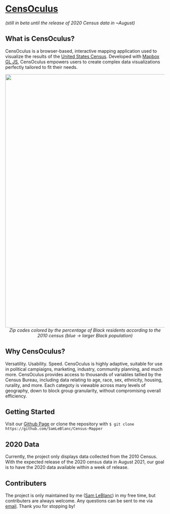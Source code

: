# [CensOculus](https://samleblanc.github.io/Census-Mapper/)
*(still in beta until the release of 2020 Census data in ~August)*

## What is CensOculus?
CensOculus is a browser-based, interactive mapping application used to visualize the results of the [United States Census](https://en.wikipedia.org/wiki/United_States_census). Developed with [Mapbox GL JS](https://www.mapbox.com/mapbox-gljs), CensOculus empowers users to create complex data visualizations perfectly tailored to fit their needs.
<p align="center">
  <img src="https://github.com/SamLeBlanc/Census-Mapper/blob/main/images/readMeImage2.png" width="800">
  <br>
  <span><i>Zip codes colored by the percentage of Black residents according to the 2010 census (blue → larger Black population)</i></span>
</p>


## Why CensOculus?

Versatility. Usability. Speed. CensOculus is highly adaptive, suitable for use in political campiaigns, marketing, industry, community planning, and much more. CensOculus provides access to thousands of variables tallied by the Census Bureau, including data relating to age, race, sex, ethnicity, housing, rurality, and more. Each categoty is viewable across many levels of geography, down to block group granularity, without compromising overall efficiency.

## Getting Started

Visit our [Github Page](https://samleblanc.github.io/Census-Mapper/) or clone the repository with
`$ git clone https://github.com/SamLeBlanc/Census-Mapper`

## 2020 Data

Currently, the project only displays data collected from the 2010 Census. With the expected release of the 2020 census data in August 2021, our goal is to have the 2020 data available within a week of release.

## Contributers

The project is only maintained by me ([Sam LeBlanc](https://github.com/SamLeBlanc)) in my free time, but contributers are always welcome. Any questions can be sent to me via [email](mailto:sdl87@georgetown.edu). Thank you for stopping by!
